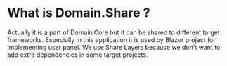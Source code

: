 
# What is Domain.Share ?

Actually it is a part of Domain.Core but it can be shared to different target frameworks. Especially in this application it is used by Blazor project for implementing user panel.
We use Share Layers because we don't want to add extra dependencies in some target projects.